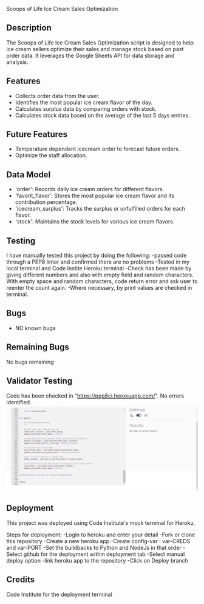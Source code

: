 Scoops of Life Ice Cream Sales Optimization

## Description
The Scoops of Life Ice Cream Sales Optimization script is designed to help ice cream sellers optimize their sales and manage stock based on past order data. It leverages the Google Sheets API for data storage and analysis.

## Features

- Collects order data from the user.
- Identifies the most popular ice cream flavor of the day.
- Calculates surplus data by comparing orders with stock.
- Calculates stock data based on the average of the last 5 days entries.

## Future Features

- Temperature dependent icecream order to forecast future orders. 
- Optimize the staff allocation.



## Data Model

- 'order': Records daily ice cream orders for different flavors.
- 'favorit_flavor': Stores the most popular ice cream flavor and its contribution percentage.
- 'icecream_surplus': Tracks the surplus or unfulfilled orders for each flavor.
- 'stock': Maintains the stock levels for various ice cream flavors.

## Testing
I have manually tested  this project by doing the following:
-passed code through a PEP8 linter and confirmed there are no problems
-Tested in my local terminal and Code Instite Heroku terminal
-Check has been made by giving different numbers and also with empty field and random characters. With empty space and random characters, code return error and ask user to reenter the count again. 
-Where necessary, by print values are checked in terminal. 


## Bugs

- NO known bugs

## Remaining Bugs

No bugs remaining


## Validator Testing
Code has been checked in "https://pep8ci.herokuapp.com/". No errors identified. 
![Validator Check](https://github.com/pooja-par/Scoops-of-Life/blob/main/images/code_validate.png)




## Deployment
This project was deployed using Code Institute's mock terminal for Heroku.

 Steps for deployment:
 -Login to heroku and enter your detail
 -Fork or clone this repository 
 -Create a new heroku app
 -Create config-var : var-CREDS and var-PORT
 -Set the buildbacks to Python and NodeJs in that order
 -Select github for the deployment within deployment tab
 -Select manual deploy option
 -link heroku app to the repository
 -Click on Deploy branch

 ## Credits
  Code Institute for the deployment terminal
  

